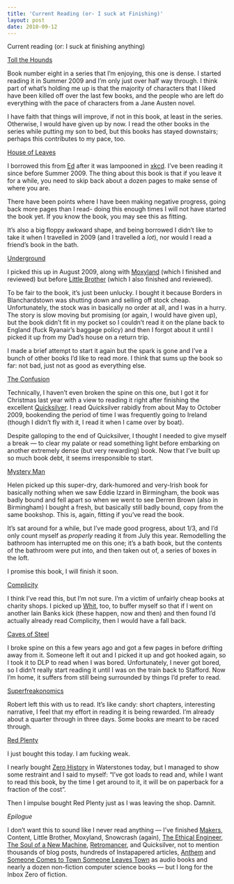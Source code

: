 ```yaml
---
title: 'Current Reading (or- I suck at Finishing)'
layout: post
date: 2010-09-12
---
```

Current reading (or: I suck at finishing anything)

[Toll the Hounds][1]

Book number eight in a series that I&rsquo;m enjoying, this one is dense. I started reading it in Summer 2009 and I&rsquo;m only just over half way through. I think part of what&rsquo;s holding me up is that the majority of characters that I liked have been killed off over the last few books, and the people who are left do everything with the pace of characters from a Jane Austen novel.

I have faith that things will improve, if not in this book, at least in the series. Otherwise, I would have given up by now. I read the other books in the series while putting my son to bed, but this books has stayed downstairs; perhaps this contributes to my pace, too.

[House of Leaves][2]

I borrowed this from [Ed][3] after it was lampooned in [xkcd][4]. I&rsquo;ve been reading it since before Summer 2009. The thing about this book is that if you leave it for a while, you need to skip back about a dozen pages to make sense of where you are.

There have been points where I have been making negative progress, going back more pages than I read- doing this enough times I will not have started the book yet. If you know the book, you may see this as fitting.

It&rsquo;s also a big floppy awkward shape, and being borrowed I didn&rsquo;t like to take it when I travelled in 2009 (and I travelled a _lot_), nor would I read a friend&rsquo;s book in the bath.

[Underground][5]

I picked this up in August 2009, along with [Moxyland][6] (which I finished and reviewed) but before [Little Brother][7] (which I also finished and reviewed).

To be fair to the book, it&rsquo;s just been unlucky. I bought it because Borders in Blanchardstown was shutting down and selling off stock cheap. Unfortunately, the stock was in basically no order at all, and I was in a hurry. The story is slow moving but promising (or again, I would have given up), but the book didn&rsquo;t fit in my pocket so I couldn&rsquo;t read it on the plane back to England (fuck Ryanair&rsquo;s baggage policy) and then I forgot about it until I picked it up from my Dad&rsquo;s house on a return trip.

I made a brief attempt to start it again but the spark is gone and I&rsquo;ve a bunch of other books I&rsquo;d like to read more. I think that sums up the book so far: not bad, just not as good as everything else.

[The Confusion][8]

Technically, I haven&rsquo;t even broken the spine on this one, but I got it for Christmas last year with a view to reading it right after finishing the excellent [Quicksilver][9]. I read Quicksilver rabidly from about May to October 2009, bookending the period of time I was frequently going to Ireland (though I didn&rsquo;t fly with it, I read it when I came over by boat).

Despite galloping to the end of Quicksilver, I thought I needed to give myself a break &mdash; to clear my palate or read something light before embarking on another extremely dense (but very rewarding) book. Now that I&rsquo;ve built up so much book debt, it seems irresponsible to start.

[Mystery Man][10]

Helen picked up this super-dry, dark-humored and very-Irish book for basically nothing when we saw Eddie Izzard in Birmingham, the book was badly bound and fell apart so when we went to see Derren Brown (also in Birmingham) I bought a fresh, but basically still badly bound, copy from the same bookshop. This is, again, fitting if you&rsquo;ve read the book.

It&rsquo;s sat around for a while, but I&rsquo;ve made good progress, about 1/3, and I&rsquo;d only count myself as _properly_ reading it from July this year. Remodelling the bathroom has interrupted me on this one; it&rsquo;s a bath book, but the contents of the bathroom were put into, and then taken out of, a series of boxes in the loft.

I promise this book, I will finish it soon.

[Complicity][11]

I think I&rsquo;ve read this, but I&rsquo;m not sure. I&rsquo;m a victim of unfairly cheap books at charity shops. I picked up [Whit][12], too, to buffer myself so that if I went on another Iain Banks kick (these happen, now and then) and then found I&rsquo;d actually already read Complicity, then I would have a fall back.

[Caves of Steel][13]

I broke spine on this a few years ago and got a few pages in before drifting away from it. Someone left it out and I picked it up and got hooked again, so I took it to DLP to read when I was bored. Unfortunately, I never got bored, so I didn&rsquo;t really start reading it until I was on the train back to Stafford. Now I&rsquo;m home, it suffers from still being surrounded by things I&rsquo;d prefer to read.

[Superfreakonomics][14]

Robert left this with us to read. It&rsquo;s like candy: short chapters, interesting narrative, I feel that my effort in reading it is being rewarded. I&rsquo;m already about a quarter through in three days. Some books are meant to be raced through.

[Red Plenty][15]

I just bought this today. I am fucking weak.

I nearly bought [Zero History][16] in Waterstones today, but I managed to show some restraint and I said to myself: &ldquo;I&rsquo;ve got loads to read and, while I want to read this book, by the time I get around to it, it will be on paperback for a fraction of the cost&rdquo;.

Then I impulse bought Red Plenty just as I was leaving the shop. Damnit.

_Epilogue_

I don&rsquo;t want this to sound like I never read anything &mdash; I&rsquo;ve finished [Makers][17], Content, Little Brother, Moxyland, Snowcrash (again), [The Ethical Engineer][18], [The Soul of a New Machine][19], [Retromancer][20], and Quicksilver, not to mention thousands of blog posts, hundreds of Instapapered articles, [Anthem][21] and [Someone Comes to Town Someone Leaves Town][22] as audio books and nearly a dozen non-fiction computer science books &mdash; but I long for the Inbox Zero of fiction.

 [1]: http://www.amazon.co.uk/Malazan-Book-Fallen-Toll-Hounds/dp/0593046382?tag=virtuvitri-21
 [2]: http://www.amazon.co.uk/House-Leaves-Mark-Z-Danielewski/dp/038560310X?tag=virtuvitri-21
 [3]: http://ejrowley.me/
 [4]: http://xkcd.com/472/
 [5]: http://www.amazon.co.uk/Underground-Tobias-Hill/dp/0571201164?tag=virtuvitri-21
 [6]: http://www.amazon.co.uk/Moxyland-Lauren-Beukes/dp/1770095675?tag=virtuvitri-21
 [7]: http://craphound.com/littlebrother/
 [8]: http://www.amazon.co.uk/Confusion-Baroque-Cycle-2/dp/0099410699?tag=virtuvitri-21
 [9]: http://www.amazon.co.uk/Quicksilver-Baroque-Cycle/dp/0099410680?tag=virtuvitri-21
 [10]: http://www.amazon.co.uk/Mystery-Man-Colin-Bateman/dp/0755346750?tag=virtuvitri-21
 [11]: http://www.amazon.co.uk/Complicity-Abacus-Paperback-Iain-Banks/dp/0349105715?tag=virtuvitri-21
 [12]: http://www.amazon.co.uk/Whit-Iain-Banks/dp/0349107688
 [13]: http://www.amazon.co.uk/Caves-Steel-Robot-Isaac-Asimov/dp/0586008357?tag=virtuvitri-21
 [14]: http://www.amazon.co.uk/Superfreakonomics-Cooling-Patriotic-Prostitutes-Insurance/dp/0141030704?tag=virtuvitri-21
 [15]: http://www.amazon.co.uk/Red-Plenty-Francis-Spufford/dp/0571225233?tag=virtuvitri-21
 [16]: http://www.amazon.co.uk/Zero-History-William-Gibson/dp/0670919527?tag=virtuvitri-21
 [17]: http://craphound.com/makers/
 [18]: http://www.amazon.co.uk/Ethical-Engineer-Harry-Max-Harrison/dp/B0014IV7WM?tag=virtuvitri-21
 [19]: http://www.amazon.co.uk/Soul-New-Machine-Modern-Library/dp/0679602615?tag=virtuvitri-21
 [20]: http://www.amazon.co.uk/Retromancer-Robert-Rankin/dp/0575085002
 [21]: http://www.amazon.co.uk/Anthem-Ayn-Rand/dp/1607960729?tag=virtuvitri-21
 [22]: http://craphound.com/someone/


